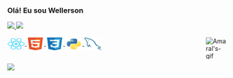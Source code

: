 ### Olá! Eu sou Wellerson 

 <div>
  <a href="https://github.com/AmaralRage">
  <img height="150em" src="https://github-readme-stats.vercel.app/api?username=WellHarper&show_icons=true&theme=radical&include_all_commits=true&count_private=true"/>
  <img height="150em" aligh="right" src="https://github-readme-stats.vercel.app/api/top-langs/?username=wellharper&layout=compact&langs_count=7&theme=radical"/>
</div>
  <div style="display: inline_block"><br>
  <img align="center" alt="Well-Js" height="30" width="40" src="https://raw.githubusercontent.com/devicons/devicon/master/icons/react/react-original.svg">
  <img align="center" alt="Well-HTML" height="30" width="40" src="https://raw.githubusercontent.com/devicons/devicon/master/icons/html5/html5-original.svg">
  <img align="center" alt="Well-CSS" height="30" width="40" src="https://raw.githubusercontent.com/devicons/devicon/master/icons/css3/css3-original.svg">
  <img align="center" alt="Well-Python" height="30" width="40" src="https://raw.githubusercontent.com/devicons/devicon/master/icons/python/python-original.svg">
  <img align="center" alt="Well-React" height="30" width="40" src="https://raw.githubusercontent.com/devicons/devicon/master/icons/mysql/mysql-original.svg">

    
    
  <img height="50" width="50" align="right" alt="Amaral's-gif" src="https://logodownload.org/wp-content/uploads/2016/09/fluminense-logo-escudo-1.png">
</div>
  
  ##
  
  <div> 
  <a href="https://www.linkedin.com/in/wellharper/" target="_blank"><img src="https://img.shields.io/badge/-LinkedIn-%230077B5?style=for-the-badge&logo=linkedin&logoColor=white" target="_blank">
   </a>
  </div>
 
<!--    ![Snake animation](https://github.com/WellHarper/WellHarper/blob/output/github-contribution-grid-snake.svg) -->
 </div>
